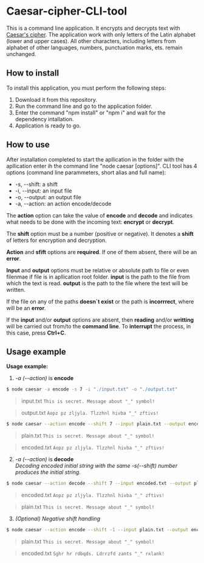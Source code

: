 # Caesar-cipher-CLI-tool
This is a command line application. It encrypts and decrypts text with [Caesar's cipher](https://en.wikipedia.org/wiki/Caesar_cipher).
The application work with only letters of the Latin alphabet (lower and upper cases). All other characters, including letters from alphabet of other languages, numbers, punctuation marks, ets. remain unchanged.

## How to install

To install this application, you must perform the following steps:
1. Download it from this repository.
2. Run the command line and go to the application folder.
3. Enter the command "npm install" or "npm i" and wait for the dependency intallation.
4. Application is ready to go.

## How to use

After installation completed to start the apllication in the folder with the apllication enter ih the command line "node caesar [options]".
CLI tool has 4 options (command line parammeters, short alias and full name):

* -s, --shift: a shift
* -i, --input: an input file
* -o, --output: an output file
* -a, --action: an action encode/decode

The **action** option can take the value of **encode** and **decode** and indicates what needs to be done with the incoming text: **encrypt** or **decrypt**.

The **shift** option must be a number (positive or negative). It denotes a **shift** of letters for encryption and decryption.

**Action** and **sfift** options are **required**. If one of them absent, there will be an **error**.

**Input** and **output** options must be relative or absolute path to file or even filenmae if file is in apllication root folder.
**input** is the path to the file from which the text is read.
**output** is the path to the file where the text will be written.

If the file on any of the paths **doesn`t exist** or the path is **incorrrect**, where will be an **error**.

If the **input** and/or **output** options are absent, then **reading** and/or **writting** will be carried out from/to the **command line**.
To **interrupt** the process, in this case, press **Ctrl+C**.

## Usage example

**Usage example:**  
1. _-a (--action)_ is **encode**

```bash
$ node caesar -a encode -s 7 -i "./input.txt" -o "./output.txt"
```
> input.txt
> `This is secret. Message about "_" symbol!`

> output.txt
> `Aopz pz zljyla. Tlzzhnl hivba "_" zftivs!`

```bash
$ node caesar --action encode --shift 7 --input plain.txt --output encoded.txt
```
> plain.txt
> `This is secret. Message about "_" symbol!`

> encoded.txt
> `Aopz pz zljyla. Tlzzhnl hivba "_" zftivs!`

2. _-a (--action)_ is **decode**  
_Decoding encoded initial string with the same -s(--shift) number produces the initial string._

```bash
$ node caesar --action decode --shift 7 --input encoded.txt --output plain.txt
```

> encoded.txt
> `Aopz pz zljyla. Tlzzhnl hivba "_" zftivs!`

> plain.txt
> `This is secret. Message about "_" symbol!`

3. _(Optional) Negative shift handling_

```bash
$ node caesar --action encode --shift -1 --input plain.txt --output encoded.txt
```

> plain.txt
> `This is secret. Message about "_" symbol!`

> encoded.txt
> `Sghr hr rdbqds. Ldrrzfd zants "_" rxlank!`
 

